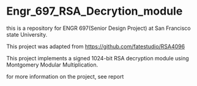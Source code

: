 # Engr_697_RSA_Decrytion_module
this is a repository for ENGR 697(Senior Design Project) at San Francisco state University.

This project was adapted from https://github.com/fatestudio/RSA4096

This project implements a signed 1024-bit RSA decryption module using Montgomery Modular Multiplication. 

for more information on the project, see report
